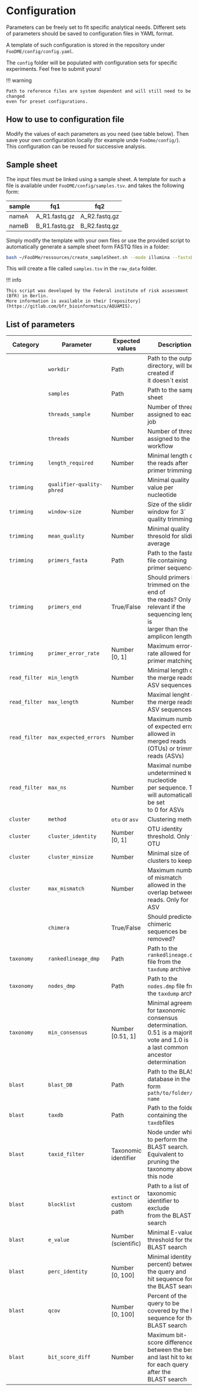 # Configuration

Parameters can be freely set to fit specific analytical needs.
Different sets of parameters should be saved to configuration files in YAML format.

A template of such configuration is stored in the repository under `FooDME/config/config.yaml`.

The `config` folder will be populated with configuration sets for specific experiments.
Feel free to submit yours!

!!! warning 

    Path to reference files are system dependent and will still need to be changed
    even for preset configurations.

## How to use to configuration file

Modify the values of each parameters as you need (see table below).
Then save your own configuration locally (for example unde `FooDme/config/`).
This configuration can be reused for successive analysis.

## Sample sheet

The input files must be linked using a sample sheet. A template for such a file 
is available under `FooDME/config/samples.tsv`. and takes the following form:

| sample | fq1 | fq2 |
| --- | --- | --- |
| nameA | A_R1.fastq.gz | A_R2.fastq.gz |
| nameB | B_R1.fastq.gz | B_R2.fastq.gz |

Simply modify the template with your own files 
or use the provided script to automatically generate a sample sheet form FASTQ files in a folder:

```bash
bash ~/FooDMe/ressources/create_sampleSheet.sh --mode illumina --fastxDir ~/raw_data
```

This will create a file called `samples.tsv` in the `raw_data` folder.

!!! info 

    This script was developed by the Federal institute of risk assessment (BfR) in Berlin.
    More information is available in their [repository](https://gitlab.com/bfr_bioinformatics/AQUAMIS).

## List of parameters


| Category | Parameter                 | Expected values           | Description |
| --- | ---                       | ---                       | --- |
| | `workdir`                 | Path                      | Path to the output directory, will be created if <br>it doesn´t exist |
| | `samples`                 | Path                      | Path to the sample sheet                           |
| | `threads_sample`          | Number                    | Number of threads assigned to each job             |
| | `threads`                 | Number                    | Number of threads assigned to the workflow         |
| `trimming` | `length_required`         | Number                    | Minimal length of the reads after primer trimming  |
| `trimming` | `qualifier-quality-phred` | Number                    | Minimal quality value per nucleotide               |
| `trimming` | `window-size`             | Number                    | Size of the sliding window for 3´ quality trimming |
| `trimming` | `mean_quality`            | Number                    | Minimal quality thresold for sliding average       |
| `trimming` | `primers_fasta`           | Path                      | Path to the fasta file containing primer sequences |
| `trimming` | `primers_end`             | True/False                | Should primers be trimmed on the 3´ end of <br>the reads? Only relevant if the sequencing length is <br>larger than the amplicon length |
| `trimming` | `primer_error_rate`       | Number [0, 1]             | Maximum error-rate allowed for primer matching     |
| `read_filter` | `min_length`              | Number                    | Minimal length of the merge reads or <br>ASV sequences |
| `read_filter` | `max_length`              | Number                    | Maximal lenght of the merge reads or <br>ASV sequences |
| `read_filter` | `max_expected_errors`     | Number                    | Maximum number of expected errors allowed in <br>merged reads (OTUs) or trimmed reads (ASVs) |
| `read_filter` | `max_ns`                  | Number                    | Maximal number of undetermined `N` nucleotide <br>per sequence. This will automatically be set <br>to 0 for ASVs |
| `cluster` | `method`                  | `otu` or `asv`            | Clustering method |
| `cluster` | `cluster_identity`        | Number [0, 1]             | OTU identity threshold. Only for OTU |
| `cluster` | `cluster_minsize`         | Number                    | Minimal size of clusters to keep |
| `cluster` | `max_mismatch`            | Number                    | Maximum number of mismatch allowed in the<br> overlap between reads. Only for ASV |
| | `chimera`                 | True/False                | Should predicted chimeric sequences be removed? |
| `taxonomy` | `rankedlineage_dmp`       | Path                      | Path to the `rankedlineage.dmp` file from the <br>`taxdump` archive |
| `taxonomy` | `nodes_dmp`               | Path                      | Path to the `nodes.dmp` file from <br>the `taxdump` archive |
| `taxonomy` | `min_consensus`           | Number [0.51, 1]          | Minimal agreement for taxonomic consensus <br>determination. 0.51 is a majority vote and 1.0 is<br> a last common ancestor determination |
| `blast` | `blast_DB`                | Path                      | Path to the BLAST database in the form <br>`path/to/folder/db-name` |
| `blast` | `taxdb`                   | Path                      | Path to the folder containing the `taxdb`files |
| `blast` | `taxid_filter`            | Taxonomic identifier      | Node under which to perform the BLAST search. <br>Equivalent to pruning the taxonomy above <br>this node |
| `blast` | `blocklist`               | `extinct` or custom path  | Path to a list of taxonomic identifier to exclude <br>from the BLAST search |
| `blast` | `e_value`                 | Number (scientific)       | Minimal E-value threshold for the BLAST search |
| `blast` | `perc_identity`           | Number [0, 100]           | Minimal identity (in percent) between the query and <br>hit sequence for the BLAST search |
| `blast` | `qcov`                    | Number [0, 100]           | Percent of the query to be covered by the hit <br>sequence for the BLAST search |
| `blast` | `bit_score_diff`          | Number                    | Maximum bit-score difference between the best<br> and last hit to keep for each query after the <br>BLAST search |
